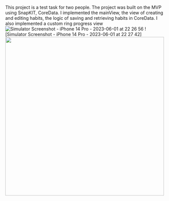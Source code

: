 This project is a test task for two people. The project was built on the MVP using SnapKIT, CoreData. I implemented the mainView, the view of creating and editing habits, the logic of saving and retrieving habits in CoreData. I also implemented a custom ring progress view
![Simulator Screenshot - iPhone 14 Pro - 2023-06-01 at 22 26 56](https://github.com/EvilevNikita/HabitatTracker/assets/116057796/8442e900-0302-4bdb-89ac-58d24c191047)
![Simulator Screenshot - iPhone 14 Pro - 2023-06-01 at 22 27 42]<img src="(https://github.com/EvilevNikita/HabitatTracker/assets/116057796/9ece45ba-df4d-4427-8549-36e8843cad4c).png" width="500">
